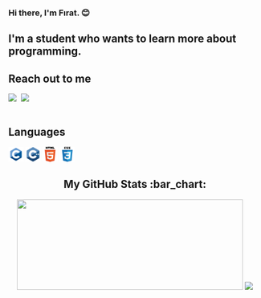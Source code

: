 ### Hi there, I'm Fırat. :blush: 

## I'm a student who wants to learn more about programming.

## Reach out to me


[<img width="25" src="https://unpkg.com/simple-icons@v8/icons/instagram.svg" align="left"/>][instagram]


[<img width="25" src="https://unpkg.com/simple-icons@v8/icons/linkedin.svg" align="left"/>][linkedin]

<br />
<br />






## Languages

<img src="https://raw.githubusercontent.com/github/explore/f3e22f0dca2be955676bc70d6214b95b13354ee8/topics/c/c.png" width="30" height="30">
<img src="https://raw.githubusercontent.com/github/explore/f3e22f0dca2be955676bc70d6214b95b13354ee8/topics/cpp/cpp.png" width="30" height="30">
<img src="https://raw.githubusercontent.com/github/explore/80688e429a7d4ef2fca1e82350fe8e3517d3494d/topics/html/html.png" width="30" height="30">
<img src="https://raw.githubusercontent.com/github/explore/80688e429a7d4ef2fca1e82350fe8e3517d3494d/topics/css/css.png" width="30" height="30">




<h2 align="center">My GitHub Stats :bar_chart:</h2>
<p align="center">
  <img src="https://github-readme-stats.vercel.app/api?username=frtcsk33&show_icons=true&theme=tokyonight" width="450" height="180">
  <img src="https://github-readme-stats.vercel.app/api/top-langs/?username=frtcsk33&layout=compact&theme=tokyonight" height="180">







[instagram]: https://www.instagram.com/c.frat/

[Linkedin]: https://www.linkedin.com/in/firatcoskunn/



